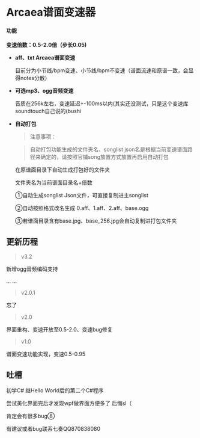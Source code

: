 # Arcaea谱面变速器


#### 功能
**变速倍数：0.5-2.0倍（步长0.05)**
- **aff、txt Arcaea谱面变速**

	目前分为小节线/bpm变速、小节线/bpm不变速（谱面流速和原谱一致，会显得notes分散）
	
- **可选mp3、ogg音频变速**

	音质在256k左右，变速延迟+-100ms以内(其实还没测试，只是这个变速库soundtouch自己说的(bushi
	
- **自动打包**

	> 注意事项：
	
	>自动打包功能生成的文件夹名、songlist json名是根据当前变速谱面路径来确定的，请按照官铺song放置方式放置再启用自动打包
	
	在原谱面目录下自动生成打包好的文件夹
	
	文件夹名为当前谱面目录名+倍数

	①自动生成songlist Json文件，可直接复制进主songlist

	②自动按照格式改名生成 0.aff、1.aff、2.aff、base.ogg
	
	③若谱面目录含有base.jpg、base_256.jpg会自动复制进打包文件夹


## 更新历程
> v3.2

新增ogg音频编码支持

... ...
> v2.0.1

忘了


> v2.0

界面重构、变速开放至0.5-2.0、变速bug修复

> v1.0

谱面变速功能实现，变速0.5-0.95

## 吐槽

初学C# 继Hello World后的第二个C#程序

尝试美化界面完后才发现wpf做界面方便多了 后悔sl（

肯定会有很多bug⑧

有建议或者bug联系七奏QQ870838080
